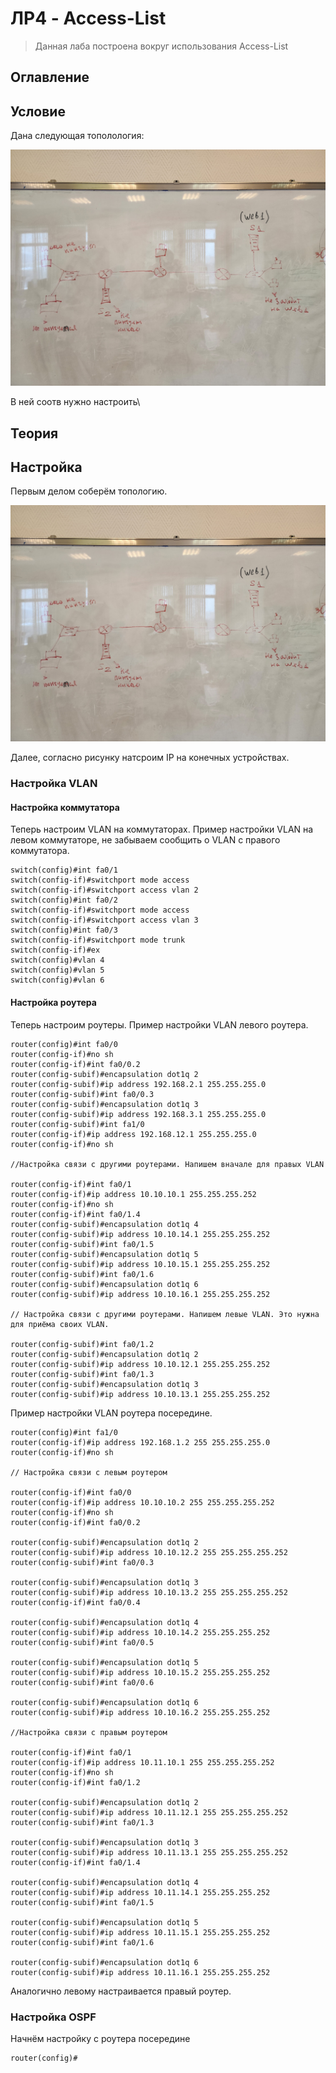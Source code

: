 # ЛР4 - Access-List

> Данная лаба построена вокруг использования Access-List

## Оглавление

## Условие

Дана следующая тополология:

![](./topology.jpg)

В ней соотв нужно настроить\

## Теория

## Настройка 

Первым делом соберём топологию.

![](./topology.jpg)

Далее, согласно рисунку натсроим IP на конечных устройствах.

### Настройка VLAN

#### Настройка коммутатора

Теперь настроим VLAN на коммутаторах. Пример настройки VLAN на левом коммутаторе, не забываем сообщить о VLAN с правого коммутатора.

```
switch(config)#int fa0/1
switch(config-if)#switchport mode access
switch(config-if)#switchport access vlan 2
switch(config)#int fa0/2
switch(config-if)#switchport mode access
switch(config-if)#switchport access vlan 3
switch(config)#int fa0/3
switch(config-if)#switchport mode trunk
switch(config-if)#ex
switch(config)#vlan 4
switch(config)#vlan 5
switch(config)#vlan 6
```

#### Настройка роутера

Теперь настроим роутеры. Пример настройки VLAN левого роутера.

```
router(config)#int fa0/0 
router(config-if)#no sh
router(config-if)#int fa0/0.2 
router(config-subif)#encapsulation dot1q 2
router(config-subif)#ip address 192.168.2.1 255.255.255.0
router(config-subif)#int fa0/0.3
router(config-subif)#encapsulation dot1q 3
router(config-subif)#ip address 192.168.3.1 255.255.255.0
router(config-subif)#int fa1/0
router(config-if)#ip address 192.168.12.1 255.255.255.0
router(config-if)#no sh

//Настройка связи с другими роутерами. Напишем вначале для правых VLAN

router(config-if)#int fa0/1
router(config-if)#ip address 10.10.10.1 255.255.255.252
router(config-if)#no sh
router(config-if)#int fa0/1.4
router(config-subif)#encapsulation dot1q 4
router(config-subif)#ip address 10.10.14.1 255.255.255.252
router(config-subif)#int fa0/1.5
router(config-subif)#encapsulation dot1q 5
router(config-subif)#ip address 10.10.15.1 255.255.255.252
router(config-subif)#int fa0/1.6
router(config-subif)#encapsulation dot1q 6
router(config-subif)#ip address 10.10.16.1 255.255.255.252

// Настройка связи с другими роутерами. Напишем левые VLAN. Это нужна для приёма своих VLAN.

router(config-subif)#int fa0/1.2
router(config-subif)#encapsulation dot1q 2
router(config-subif)#ip address 10.10.12.1 255.255.255.252
router(config-subif)#int fa0/1.3
router(config-subif)#encapsulation dot1q 3
router(config-subif)#ip address 10.10.13.1 255.255.255.252
```

Пример настройки VLAN роутера посередине.

```
router(config)#int fa1/0
router(config-if)#ip address 192.168.1.2 255 255.255.255.0
router(config-if)#no sh

// Настройка связи с левым роутером

router(config-if)#int fa0/0
router(config-if)#ip address 10.10.10.2 255 255.255.255.252
router(config-if)#no sh
router(config-if)#int fa0/0.2

router(config-subif)#encapsulation dot1q 2
router(config-subif)#ip address 10.10.12.2 255 255.255.255.252
router(config-subif)#int fa0/0.3

router(config-subif)#encapsulation dot1q 3
router(config-subif)#ip address 10.10.13.2 255 255.255.255.252
router(config-if)#int fa0/0.4

router(config-subif)#encapsulation dot1q 4
router(config-subif)#ip address 10.10.14.2 255.255.255.252
router(config-subif)#int fa0/0.5

router(config-subif)#encapsulation dot1q 5
router(config-subif)#ip address 10.10.15.2 255.255.255.252
router(config-subif)#int fa0/0.6

router(config-subif)#encapsulation dot1q 6
router(config-subif)#ip address 10.10.16.2 255.255.255.252

//Настройка связи с правым роутером

router(config-if)#int fa0/1
router(config-if)#ip address 10.11.10.1 255 255.255.255.252
router(config-if)#no sh
router(config-if)#int fa0/1.2

router(config-subif)#encapsulation dot1q 2
router(config-subif)#ip address 10.11.12.1 255 255.255.255.252
router(config-subif)#int fa0/1.3

router(config-subif)#encapsulation dot1q 3
router(config-subif)#ip address 10.11.13.1 255 255.255.255.252
router(config-if)#int fa0/1.4

router(config-subif)#encapsulation dot1q 4
router(config-subif)#ip address 10.11.14.1 255.255.255.252
router(config-subif)#int fa0/1.5

router(config-subif)#encapsulation dot1q 5
router(config-subif)#ip address 10.11.15.1 255.255.255.252
router(config-subif)#int fa0/1.6

router(config-subif)#encapsulation dot1q 6
router(config-subif)#ip address 10.11.16.1 255.255.255.252
```

Аналогично левому настраивается правый роутер.

### Настройка OSPF

Начнём настройку с роутера посередине


```
router(config)#
```